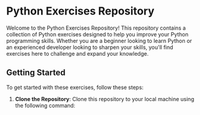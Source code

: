 # Python Exercises Repository

Welcome to the Python Exercises Repository! This repository contains a collection of Python exercises designed to help you improve your Python programming skills. Whether you are a beginner looking to learn Python or an experienced developer looking to sharpen your skills, you'll find exercises here to challenge and expand your knowledge.

## Getting Started

To get started with these exercises, follow these steps:

1. **Clone the Repository**: Clone this repository to your local machine using the following command:

